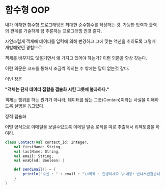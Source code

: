# **함수형 OOP**

내가 이해한 함수형 프로그래밍은 최대한 순수함수를 작성하는 것. 가능한 입력과 출력의 관계를 기술하게 끔 추론하는 프로그래밍 인것 같다.

자연스럽게 객체에 데이터를 입력에 의해 변경하고 그에 맞는 액션을 취하도록 그렇게 개발해왔던 경험으로

객체를 바꾸지도 않을거면서 왜 가지고 있어야 하는가? 이런 의문을 항상 갖는다.

이런 의문은 코드를 통해서 조금씩 익히는 수 밖에는 답이 없는것 같다. 



이번 장은 

**"객체는 단지 데이터 집합을 갭슐화 시킨 그릇에 불과하다."**

객체는 행위를 하는 뭔가가 아니라, 데이터를 담는 그릇\(Contain\)이라는 사실을 이해하도록 설명을 돕고있다.



정적 캡슐화 

어떤 양식으로 이메일을 보낼수있도록 이메일 발송 로직을 따로 추출해서 리펙토링을 하여라.

```Scala
class Contact(val contact_id: Integer,
    val firstName: String,
    val lastName: String,
    val email: String,
    val enabled: Boolean) {

    def sendEmail() = {
        println("수신 : " + email + "\n제목 : 안녕하세요!\n내용: 반나서반갑습니다."
    }    
}
```




